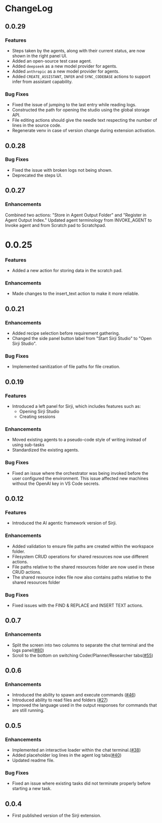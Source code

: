 # ChangeLog

## 0.0.29

### Features

- Steps taken by the agents, along with their current status, are now shown in the right panel UI.
- Added an open-source test case agent.
- Added `deepseek` as a new model provider for agents.
- Added `anthropic` as a new model provider for agents.
- Added `CREATE_ASSISTANT`, `INFER` and `SYNC_CODEBASE` actions to support infer from assistant capability.

### Bug Fixes

- Fixed the issue of jumping to the last entry while reading logs.
- Constructed the path for opening the studio using the global storage API.
- File editing actions should give the needle text respecting the number of lines in the source code.
- Regenerate venv in case of version change during extension activation.

## 0.0.28

### Bug Fixes

- Fixed the issue with broken logs not being shown.
- Deprecated the steps UI.

## 0.0.27

### Enhancements

Combined two actions: "Store in Agent Output Folder" and "Register in Agent Output Index."
Updated agent terminology from INVOKE_AGENT to Invoke agent and from Scratch pad to Scratchpad.

# 0.0.25

### Features

- Added a new action for storing data in the scratch pad.

### Enhancements

- Made changes to the insert_text action to make it more reliable.

## 0.0.21

### Enhancements

- Added recipe selection before requirement gathering.
- Changed the side panel button label from "Start Sirji Studio" to "Open Sirji Studio".

### Bug Fixes

- Implemented sanitization of file paths for file creation.

## 0.0.19

### Features

- Introduced a left panel for Sirji, which includes features such as:
  - Opening Sirji Studio
  - Creating sessions

### Enhancements

- Moved existing agents to a pseudo-code style of writing instead of using sub-tasks
- Standardized the existing agents.

### Bug Fixes

- Fixed an issue where the orchestrator was being invoked before the user configured the environment. This issue affected new machines without the OpenAI key in VS Code secrets.

## 0.0.12

### Features

- Introduced the AI agentic framework version of Sirji.

### Enhancements

- Added validation to ensure file paths are created within the workspace folder.
- Filesystem CRUD operations for shared resources now use different actions.
- File paths relative to the shared resources folder are now used in these CRUD actions.
- The shared resource index file now also contains paths relative to the shared resources folder

### Bug Fixes

- Fixed issues with the FIND & REPLACE and INSERT TEXT actions.

## 0.0.7

### Enhancements

- Split the screen into two columns to separate the chat terminal and the logs panel([#80](https://github.com/sirji-ai/sirji/issues/80))
- Scroll to the bottom on switching Coder/Planner/Researcher tabs([#55](https://github.com/sirji-ai/sirji/issues/55))

## 0.0.6

### Enhancements

- Introduced the ability to spawn and execute commands ([#46](https://github.com/sirji-ai/sirji/pull/46))
- Introduced ability to read files and folders ([#27](https://github.com/sirji-ai/sirji/issues/27))
- Improved the language used in the output responses for commands that are still running.

## 0.0.5

### Enhancements

- Implemented an interactive loader within the chat terminal.([#38](https://github.com/sirji-ai/sirji/issues/38))
- Added placeholder log lines in the agent log tabs([#40](https://github.com/sirji-ai/sirji/issues/40))
- Updated readme file.

### Bug Fixes

- Fixed an issue where existing tasks did not terminate properly before starting a new task.

## 0.0.4

- First published version of the Sirji extension.
